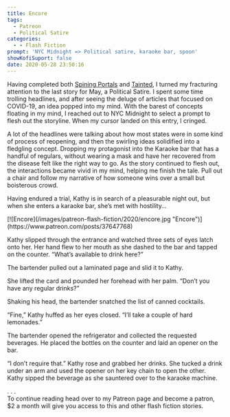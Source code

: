 ```yaml
---
title: Encore
tags:
  - Patreon
  - Political Satire
categories:
  - - Flash Fiction
prompt: 'NYC Midnight => Political satire, karaoke bar, spoon'
showKofiSuport: false
date: 2020-05-28 23:50:16
---
```


Having completed both [Spining Portals](/archives/2020/05/20/spinning-portals/) and [Tainted](/archives/2020/05/26/tainted), I turned my fracturing attention to the last story for May, a Political Satire. I spent some time trolling headlines, and after seeing the deluge of articles that focused on COVID-19, an idea popped into my mind. With the barest of concepts floating in my mind, I reached out to NYC Midnight to select a prompt to flesh out the storyline. When my cursor landed on this entry, I cringed.<!-- more -->

A lot of the headlines were talking about how most states were in some kind of process of reopening, and then the swirling ideas solidified into a fledgling concept. Dropping my protagonist into the Karaoke bar that has a handful of regulars, without wearing a mask and have her recovered from the disease felt like the right way to go. As the story continued to flesh out, the interactions became vivid in my mind, helping me finish the tale. Pull out a chair and follow my narrative of how someone wins over a small but boisterous crowd.

Having endured a trial, Kathy is in search of a pleasurable night out, but when she enters a karaoke bar, she’s met with hostility…

<div class="center">[![Encore](/images/patreon-flash-fiction/2020/encore.jpg "Encore")](https://www.patreon.com/posts/37647768)</div>

Kathy slipped through the entrance and watched three sets of eyes latch onto her. Her hand flew to her mouth as she dashed to the bar and tapped on the counter. “What’s available to drink here?”

The bartender pulled out a laminated page and slid it to Kathy.

She lifted the card and pounded her forehead with her palm. “Don’t you have any regular drinks?”

Shaking his head, the bartender snatched the list of canned cocktails.

“Fine,” Kathy huffed as her eyes closed. “I’ll take a couple of hard lemonades.”

The bartender opened the refrigerator and collected the requested beverages. He placed the bottles on the counter and laid an opener on the bar.

“I don’t require that.” Kathy rose and grabbed her drinks. She tucked a drink under an arm and used the opener on her key chain to open the other. Kathy sipped the beverage as she sauntered over to the karaoke machine.

<div class="center story-ellipses">
.
.
.
</div><div>To continue reading head over to my Patreon page and become a patron, $2 a month will give you access to this and other flash fiction stories.</div>